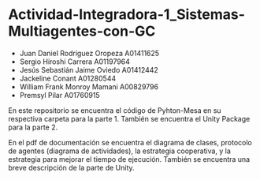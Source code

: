# Actividad-Integradora-1_Sistemas-Multiagentes-con-GC
* Juan Daniel Rodríguez Oropeza A01411625
* Sergio Hiroshi Carrera A01197964
* Jesús Sebastián Jaime Oviedo A01412442
* Jackeline Conant A01280544
* William Frank Monroy Mamani A00829796
* Premsyl Pilar A01760915

En este repositorio se encuentra el código de Pyhton-Mesa en su respectiva carpeta para la parte 1. También se encuentra el Unity Package para la parte 2.

En el pdf de documentación se encuentra el diagrama de clases, protocolo de agentes (diagrama de actividades), la estrategia cooperativa, y la estrategia para mejorar el tiempo de ejecución. También se encuentra una breve descripción de la parte de Unity.